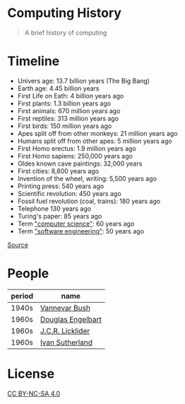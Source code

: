 # Computing History

> A brief history of computing

# Timeline

 - Univers age: 13.7 billion years (The Big Bang)
 - Earth age: 4.45 billion years
 - First Life on Eath: 4 billion years ago
 - First plants: 1.3 billion years ago
 - First animals: 670 million years ago
 - First reptiles: 313 million years ago
 - First birds: 150 million years ago
 - Apes split off from other monkeys: 21 million years ago
 - Humans split off from other apes: 5 million years ago
 - First Homo erectus: 1.9 million years ago
 - First Homo sapiens: 250,000 years ago
 - Oldes known cave paintings: 32,000 years
 - First cities: 8,800 years ago
 - Invention of the wheel, writing: 5,500 years ago
 - Printing press: 540 years ago
 - Scientific revolution: 450 years ago
 - Fossil fuel revolution (coal, trains): 180 years ago
 - Telephone 130 years ago
 - Turing's paper: 85 years ago
 - Term ["computer science"](http://archive.fo/JrSwK): 60 years ago
 - Term ["software engineering"](http://archive.is/UtWMo): 50 years ago

[Source](http://math.ucr.edu/home/baez/timeline.html)

# People

 period    | name
---------- | --------------
 1940s     | [Vannevar Bush](vannevar-bush.md)
 1960s     | [Douglas Engelbart](douglas-engelbart.md)
 1960s     | [J.C.R. Licklider](jcr-licklider.md)
 1960s     | [Ivan Sutherland](ivan-sutherland.md)



# License

[CC BY-NC-SA 4.0](./LICENSE)


